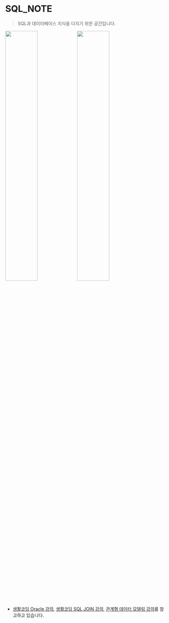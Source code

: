 # SQL_NOTE
> SQL과 데이터베이스 지식을 다지기 위한 공간입니다. 

<img src="https://user-images.githubusercontent.com/58945760/94521133-7eac2f80-0268-11eb-9b63-61cbe544562b.png" width="45%"><img src="https://user-images.githubusercontent.com/58945760/94521157-866bd400-0268-11eb-8bf6-695dc2feb6c7.png" width="45%">

<br><br>
- [생활코딩 Oracle 강의](https://opentutorials.org/course/3885), [생활코딩 SQL JOIN 강의](https://opentutorials.org/course/3884), [관계형 데이터 모델링 강의](https://opentutorials.org/course/3883)를 참고하고 있습니다.
